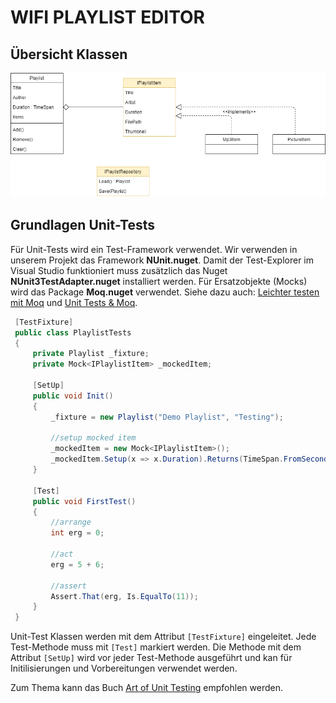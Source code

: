 # WIFI PLAYLIST EDITOR

## Übersicht Klassen

![overview](classOverview.drawio.png)

## Grundlagen Unit-Tests

Für Unit-Tests wird ein Test-Framework verwendet. Wir verwenden in unserem Projekt das Framework **NUnit.nuget**. Damit der Test-Explorer im Visual Studio funktioniert muss zusätzlich das Nuget **NUnit3TestAdapter.nuget** installiert werden.
Für Ersatzobjekte (Mocks) wird das Package **Moq.nuget** verwendet.
Siehe dazu auch: [Leichter testen mit Moq](https://graberj.wordpress.com/2011/12/30/leichter-testen-mit-moq/) und [Unit Tests & Moq](https://robinsvahn.wordpress.com/2016/09/28/unit-tests-moq/).

```C#
 [TestFixture]
 public class PlaylistTests
 {
     private Playlist _fixture;
     private Mock<IPlaylistItem> _mockedItem;

     [SetUp]
     public void Init()
     {
         _fixture = new Playlist("Demo Playlist", "Testing");

         //setup mocked item
         _mockedItem = new Mock<IPlaylistItem>();
         _mockedItem.Setup(x => x.Duration).Returns(TimeSpan.FromSeconds(53));
     }

     [Test]
     public void FirstTest()
     {
         //arrange
         int erg = 0;

         //act
         erg = 5 + 6;

         //assert
         Assert.That(erg, Is.EqualTo(11));
     }
 }
```

Unit-Test Klassen werden mit dem Attribut ```[TestFixture]``` eingeleitet. Jede Test-Methode muss mit ```[Test]``` markiert werden. Die Methode mit dem Attribut ```[SetUp]``` wird vor jeder Test-Methode ausgeführt und kan für Initilisierungen und Vorbereitungen verwendet werden. 

Zum Thema kann das Buch [Art of Unit Testing](https://www.artofunittesting.com/) empfohlen werden.
